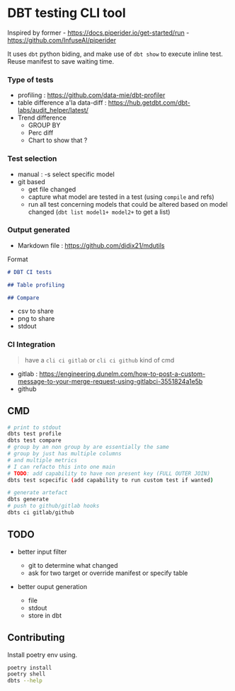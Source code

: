 # DBT testing CLI tool
Inspired by former
    - https://docs.piperider.io/get-started/run
    - https://github.com/InfuseAI/piperider

It uses `dbt` python biding, and make use of `dbt show` to execute inline test.
Reuse manifest to save waiting time.

### Type of tests
- profiling : https://github.com/data-mie/dbt-profiler
- table difference a'la data-diff : https://hub.getdbt.com/dbt-labs/audit_helper/latest/
- Trend difference
    - GROUP BY
    - Perc diff
    - Chart to show that ?

### Test selection
- manual : -s select specific model
- git based 
    - get file changed
    - capture what model are tested in a test (using `compile` and refs)
    - run all test concerning models that could be altered based on model changed (`dbt list model1+ model2+` to get a list)

### Output generated
- Markdown file : https://github.com/didix21/mdutils

Format
```md
# DBT CI tests

## Table profiling

## Compare
```
- csv to share
- png to share
- stdout

### CI Integration
> have a `cli ci gitlab`
> or `cli ci github` kind of cmd
  - gitlab : https://engineering.dunelm.com/how-to-post-a-custom-message-to-your-merge-request-using-gitlabci-3551824a1e5b
  - github

## CMD

```sh
# print to stdout
dbts test profile
dbts test compare
# group by an non group by are essentially the same
# group by just has multiple columns
# and multiple metrics
# I can refacto this into one main 
# TODO: add capability to have non present key (FULL OUTER JOIN)
dbts test scpecific (add capability to run custom test if wanted)

# generate artefact
dbts generate
# push to github/gitlab hooks
dbts ci gitlab/github
```

## TODO
- better input filter 
    - git to determine what changed
    - ask for two target or override manifest or specify table

- better ouput generation
    - file
    - stdout
    - store in dbt


## Contributing

Install poetry env using.

```bash
poetry install
poetry shell
dbts --help
```

